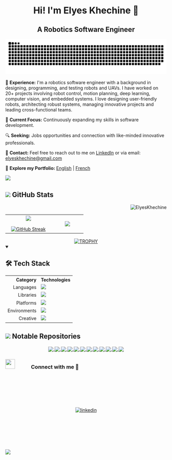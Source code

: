 <h1 align="center">Hi! I'm Elyes Khechine 👋</h1>

<h2 align="center">A Robotics Software Engineer</h2>


<div align="center">
  <a href="https://github.com/ElyesKhechine?tab=repositories">
    <img src="https://raw.githubusercontent.com/platane/snk/output/github-contribution-grid-snake-dark.svg" alt="snake">
  </a>
</div>


💼 **Experience:** I'm a robotics software engineer with a background in designing, programming, and testing robots and UAVs. I have worked on 20+ projects involving robot control, motion planning, deep learning, computer vision, and embedded systems. I love designing user-friendly robots, architecting robust systems, managing innovative projects and leading cross-functional teams.

🌱 **Current Focus:** Continuously expanding my skills in software development.

🔍 **Seeking:** Jobs opportunities and connection with like-minded innovative professionals.

📧 **Contact:** Feel free to reach out to me on <a href="https://www.linkedin.com/in/ElyesKhechine/">LinkedIn</a> or via email: elyeskhechine@gmail.com

:rocket: **Explore my Portfolio:** <a href="https://www.canva.com/design/DAF3rZIKZko/qgmTIHFvbO6HxTUjEFiXcQ/view">English</a>
	|
	<a href="https://www.canva.com/design/DAF9Qh1MGJc/ar9aDX8UrFIRngFLIsDTpg/view">French</a>

<img src="https://user-images.githubusercontent.com/73097560/115834477-dbab4500-a447-11eb-908a-139a6edaec5c.gif"></a>

## <img src="https://media.giphy.com/media/iY8CRBdQXODJSCERIr/giphy.gif" width="25"> <b>GitHub Stats</b>


<p align="right"> <img src="https://komarev.com/ghpvc/?username=ElyesKhechine&label=Profile%20views&color=0e75b6&style=flat" alt="ElyesKhechine" /> </p>

<p align="center">
  <!--- stats (start) -->
<table align="center">
<tr border="none">
<td width="50%" align="center">
  
  <img  align="center"  src="https://github-readme-stats.vercel.app/api?username=ElyesKhechine&bg_color=90,0093ea,4cb7d5&title_color=fff&text_color=fff&show_icons=true&show=prs_merged_percentage&theme=dark&hide=issues" />
  <br></br>
<a href="https://git.io/streak-stats"><img src="https://github-readme-streak-stats.herokuapp.com?user=ElyesKhechine&theme=ocean-gradient" alt="GitHub Streak" /></a>
</td>

<td width="35%" align="center">

  <img  align="center"  src="https://github-readme-stats.vercel.app/api/top-langs/?username=ElyesKhechine&layout=pie&langs_count=30&bg_color=90,0093ea,4cb7d5&title_color=fff&text_color=fff"/>
  
  </td>
</tr>
</table>

<div align=center>
  <a href="https://github.com/ryo-ma/github-profile-trophy" title="Go to Source">
      <img align="center" width=84% src="https://github-profile-trophy.vercel.app/?username=ElyesKhechine&theme=darkhub&row=1&column=7&margin-h=15&margin-w=5&no-bg=true" alt="TROPHY" />
    </a>
</div>

<details open>
    <summary><h2>🛠️ Tech Stack</h2></summary>
    <div align=center>
    <table>
      <tr>
        <th align="right">Category</th>
        <th align="left">Technologies</th>
      </tr>
      <tr>
        <td align="right">Languages</td>
        <td><img src="https://skillicons.dev/icons?i=c,cpp,python,java,cs,matlab,bash,mysql,html,css,js,kotlin" height="35px"/></td>
      </tr>
      <tr>
        <td align="right">Libraries</td>
        <td><img src="https://skillicons.dev/icons?i=tensorflow,sklearn,opencv,pytorch" height="35px"/></td>
      </tr>
      <tr>
        <td align="right">Platforms</td>
        <td><img src="https://skillicons.dev/icons?i=ros,linux,raspberrypi,arduino,android" height="35px"/></td>
      </tr>
      <tr>
        <td align="right">Environments</td>
        <td><img src="https://skillicons.dev/icons?i=anaconda,vscode,eclipse,cmake,docker,androidstudio,grafana,git,github,gitlab,discord" height="35px"/></td>
      </tr>
      <tr>
        <td align="right">Creative</td>
        <td><img src="https://skillicons.dev/icons?i=blender,unity,autocad" height="35px"/></td>
      </tr>
    </table>
	</div>
  </details>


## <img src="https://media.giphy.com/media/iY8CRBdQXODJSCERIr/giphy.gif" width="25"> <b>Notable Repositories</b>

<p align="center">
<a href="https://github.com/ElyesKhechine/tunsa-ai-projects-and-workshops">
  <img align="center" src="https://github-readme-stats.vercel.app/api/pin?username=ElyesKhechine&repo=tunsa-ai-projects-and-workshops&title_color=fff&icon_color=f9f9f9&text_color=9f9f9f&bg_color=151515" />
</a>
<a href="https://github.com/ElyesKhechine/distracted-driver-behavior-classification-with-vgg16">
  <img align="center" src="https://github-readme-stats.vercel.app/api/pin?username=ElyesKhechine&repo=distracted-driver-behavior-classification-with-vgg16&title_color=fff&icon_color=f9f9f9&text_color=9f9f9f&bg_color=151515" />
</a>
<a href="https://github.com/ElyesKhechine/i-cowcare-iot-health-monitoring">
  <img align="center" src="https://github-readme-stats.vercel.app/api/pin?username=ElyesKhechine&repo=i-cowcare-iot-health-monitoring&title_color=fff&icon_color=f9f9f9&text_color=9f9f9f&bg_color=151515" />
</a>
<a href="https://github.com/ElyesKhechine/double-inverted-pendulum-on-a-cart">
  <img align="center" src="https://github-readme-stats.vercel.app/api/pin?username=ElyesKhechine&repo=double-inverted-pendulum-on-a-cart&title_color=fff&icon_color=f9f9f9&text_color=9f9f9f&bg_color=151515" />
</a>
<a href="https://github.com/ElyesKhechine/eurobot-2023-aerobotix-insat">
  <img align="center" src="https://github-readme-stats.vercel.app/api/pin?username=ElyesKhechine&repo=eurobot-2023-aerobotix-insat&title_color=fff&icon_color=f9f9f9&text_color=9f9f9f&bg_color=151515" />
</a>
<a href="https://github.com/TUNSA-Space-Robotics/tunsa-sr-mushr">
  <img align="center" src="https://github-readme-stats.vercel.app/api/pin?username=TUNSA-Space-Robotics&repo=tunsa-sr-mushr&title_color=fff&icon_color=f9f9f9&text_color=9f9f9f&bg_color=151515" />
</a>
<a href="https://github.com/TUNSA-Space-Robotics/tunsa-sr-f1tenth">
  <img align="center" src="https://github-readme-stats.vercel.app/api/pin?username=TUNSA-Space-Robotics&repo=tunsa-sr-f1tenth&title_color=fff&icon_color=f9f9f9&text_color=9f9f9f&bg_color=151515" />
</a>
<a href="https://github.com/TUNSA-Space-Robotics/tunsa-sr-3rd-kibo-rpc">
  <img align="center" src="https://github-readme-stats.vercel.app/api/pin?username=TUNSA-Space-Robotics&repo=tunsa-sr-3rd-kibo-rpc&title_color=fff&icon_color=f9f9f9&text_color=9f9f9f&bg_color=151515" />
</a>
<a href="https://github.com/TUNSA-Space-Robotics/tunsa-sr-teknofest-robotaxi-level-4-autonomous-vehicle">
  <img align="center" src="https://github-readme-stats.vercel.app/api/pin?username=TUNSA-Space-Robotics&repo=tunsa-sr-teknofest-robotaxi-level-4-autonomous-vehicle&title_color=fff&icon_color=f9f9f9&text_color=9f9f9f&bg_color=151515" />
</a>
<a href="https://github.com/ElyesKhechine/tunsa-ai-rl-deep-q-network">
  <img align="center" src="https://github-readme-stats.vercel.app/api/pin?username=ElyesKhechine&repo=tunsa-ai-rl-deep-q-network&title_color=fff&icon_color=f9f9f9&text_color=9f9f9f&bg_color=151515" />
</a>
<a href="https://github.com/ElyesKhechine/robolympix-2021-autonomous-athlete-robot">
  <img align="center" src="https://github-readme-stats.vercel.app/api/pin?username=ElyesKhechine&repo=robolympix-2021-autonomous-athlete-robot&title_color=fff&icon_color=f9f9f9&text_color=9f9f9f&bg_color=151515" />
</a>
<a href="https://github.com/ElyesKhechine/punks-line-follower-and-maze-solver-robot">
  <img align="center" src="https://github-readme-stats.vercel.app/api/pin?username=ElyesKhechine&repo=punks-line-follower-and-maze-solver-robot&title_color=fff&icon_color=f9f9f9&text_color=9f9f9f&bg_color=151515" />
</a></p>


<h3  > <img src="https://media.giphy.com/media/iY8CRBdQXODJSCERIr/giphy.gif" width="30" height="30" style="margin-right: 50px;">Connect with me 🤝 </h3>
<p align="center">
	<a href="https://www.linkedin.com/in/ElyesKhechine/"><img alt="linkedin" width="5%" style="padding:100px" src="https://upload.wikimedia.org/wikipedia/commons/thumb/8/81/LinkedIn_icon.svg/2048px-LinkedIn_icon.svg.png"/></a>
</p>

<img src="https://user-images.githubusercontent.com/73097560/115834477-dbab4500-a447-11eb-908a-139a6edaec5c.gif"></a>

<!--
**ElyesKhechine/ElyesKhechine** is a ✨ _special_ ✨ repository because its `README.md` (this file) appears on your GitHub profile.

Here are some ideas to get you started:

- 🔭 I’m currently working on ...
- 🌱 I’m currently learning ...
- 👯 I’m looking to collaborate on ...
- 🤔 I’m looking for help with ...
- 💬 Ask me about ...
- 📫 How to reach me: ...
- 😄 Pronouns: ...
- ⚡ Fun fact: ...
-->
